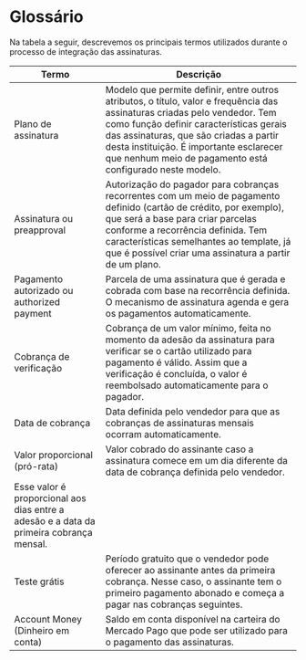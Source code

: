 # Glossário

Na tabela a seguir, descrevemos os principais termos utilizados durante o processo de integração das assinaturas.

| Termo | Descrição |
|---|---|
| Plano de assinatura | Modelo que permite definir, entre outros atributos, o título, valor e frequência das assinaturas criadas pelo vendedor. Tem como função definir características gerais das assinaturas, que são criadas a partir desta instituição. É importante esclarecer que nenhum meio de pagamento está configurado neste modelo. |
| Assinatura ou preapproval | Autorização do pagador para cobranças recorrentes com um meio de pagamento definido (cartão de crédito, por exemplo), que será a base para criar parcelas conforme a recorrência definida. Tem características semelhantes ao template, já que é possível criar uma assinatura a partir de um plano. |
| Pagamento autorizado ou authorized payment | Parcela de uma assinatura que é gerada e cobrada com base na recorrência definida. O mecanismo de assinatura agenda e gera os pagamentos automaticamente. |
| Cobrança de verificação | Cobrança de um valor mínimo, feita no momento da adesão da assinatura para verificar se o cartão utilizado para pagamento é válido. Assim que a verificação é concluída, o valor é reembolsado automaticamente para o pagador. |
| Data de cobrança | Data definida pelo vendedor para que as cobranças de assinaturas mensais ocorram automaticamente. |
| Valor proporcional (pró-rata) | Valor cobrado do assinante caso a assinatura comece em um dia diferente da data de cobrança definida pelo vendedor. 
Esse valor é proporcional aos dias entre a adesão e a data da primeira cobrança mensal. |
| Teste grátis | Período gratuito que o vendedor pode oferecer ao assinante antes da primeira cobrança. Nesse caso, o assinante tem o primeiro pagamento abonado e começa a pagar nas cobranças seguintes. |
| Account Money (Dinheiro em conta) | Saldo em conta disponível na carteira do Mercado Pago que pode ser utilizado para o pagamento das assinaturas. |
